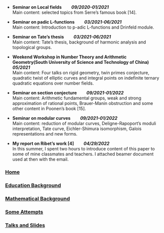 - **Seminar on Local fields**                          &#160;&#160;&#160;&#160;&#160;&#160;  **_09/2020-01/2021_**  
Main content: selected topics from Serre’s famous book [14].  

- **Seminar on padic L-functions**               &#160;&#160;&#160;&#160;&#160;&#160;          **_03/2021-06/2021_**  
Main content: Introduction to p-adic L-functions and Drinfeld module.  

- **Seminar on Tate’s thesis**                       &#160;&#160;&#160;&#160;&#160;&#160;         **_03/2021-06/2021_**  
Main content: Tate’s thesis, background of harmonic analysis and topological groups.  

- **Weekend Workshop in Number Theory and Arithmetic Geometry(South University of Science and Technology of China)**                  &#160;&#160;&#160;&#160;&#160;&#160;            **_05/2021_**  
Main content: Four talks on rigid geometry, twin primes conjecture, quadratic twist of elliptic curves and integral points on indefinite ternary quadratic equations over number fields.  

- **Seminar on section conjecture**                &#160;&#160;&#160;&#160;&#160;&#160;      **_09/2021-01/2022_**  
Main content: Arithmetic fundamental groups, weak and strong approximation of rational points, Brauer-Manin obstruction and some other content in Poonen’s book [15].  
 
- **Seminar on modular curves**              &#160;&#160;&#160;&#160;&#160;&#160;          **_09/2021-01/2022_**  
Main content: reduction of modular curves, Deligne-Rapoport’s moduli interpretation, Tate curve, Eichler-Shimura isomorphism, Galois representations and new forms.  

- **My report on Ribet’s work [4]**            &#160;&#160;&#160;&#160;&#160;&#160;        **_04/29/2022_**      
In this summer, I spent two hours to introduce content of this paper to some of mine classmates and teachers. I attached beamer document used at then with the email.







### [Home](https://ym-tang.github.io/Home/)
### [Education Background](https://ym-tang.github.io/Educational-Background/)
### [Mathematical Background](https://ym-tang.github.io/Mathematical-Background/)
### [Some Attempts](https://ym-tang.github.io/Some-Attempts/)


### [Talks and Slides](https://ym-tang.github.io/Talks-and-Slides/)
